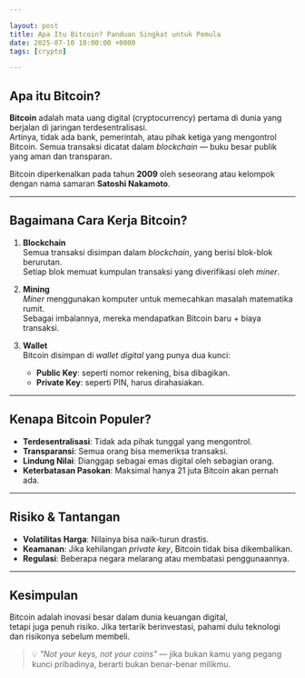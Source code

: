 ```yaml
---

layout: post
title: Apa Itu Bitcoin? Panduan Singkat untuk Pemula
date: 2025-07-10 10:00:00 +0000
tags: [crypto]

---
```


## Apa itu Bitcoin?

**Bitcoin** adalah mata uang digital (cryptocurrency) pertama di dunia yang berjalan di jaringan terdesentralisasi.  
Artinya, tidak ada bank, pemerintah, atau pihak ketiga yang mengontrol Bitcoin. Semua transaksi dicatat dalam *blockchain* — buku besar publik yang aman dan transparan.

Bitcoin diperkenalkan pada tahun **2009** oleh seseorang atau kelompok dengan nama samaran **Satoshi Nakamoto**.

---

## Bagaimana Cara Kerja Bitcoin?

1. **Blockchain**  
   Semua transaksi disimpan dalam *blockchain*, yang berisi blok-blok berurutan.  
   Setiap blok memuat kumpulan transaksi yang diverifikasi oleh *miner*.

2. **Mining**  
   *Miner* menggunakan komputer untuk memecahkan masalah matematika rumit.  
   Sebagai imbalannya, mereka mendapatkan Bitcoin baru + biaya transaksi.

3. **Wallet**  
   Bitcoin disimpan di *wallet digital* yang punya dua kunci:
   - **Public Key**: seperti nomor rekening, bisa dibagikan.
   - **Private Key**: seperti PIN, harus dirahasiakan.

---

## Kenapa Bitcoin Populer?

- **Terdesentralisasi**: Tidak ada pihak tunggal yang mengontrol.
- **Transparansi**: Semua orang bisa memeriksa transaksi.
- **Lindung Nilai**: Dianggap sebagai emas digital oleh sebagian orang.
- **Keterbatasan Pasokan**: Maksimal hanya 21 juta Bitcoin akan pernah ada.

---

## Risiko & Tantangan

- **Volatilitas Harga**: Nilainya bisa naik-turun drastis.
- **Keamanan**: Jika kehilangan *private key*, Bitcoin tidak bisa dikembalikan.
- **Regulasi**: Beberapa negara melarang atau membatasi penggunaannya.

---

## Kesimpulan

Bitcoin adalah inovasi besar dalam dunia keuangan digital,  
tetapi juga penuh risiko. Jika tertarik berinvestasi, pahami dulu teknologi dan risikonya sebelum membeli.

> 💡 *"Not your keys, not your coins"* — jika bukan kamu yang pegang kunci pribadinya, berarti bukan benar-benar milikmu.